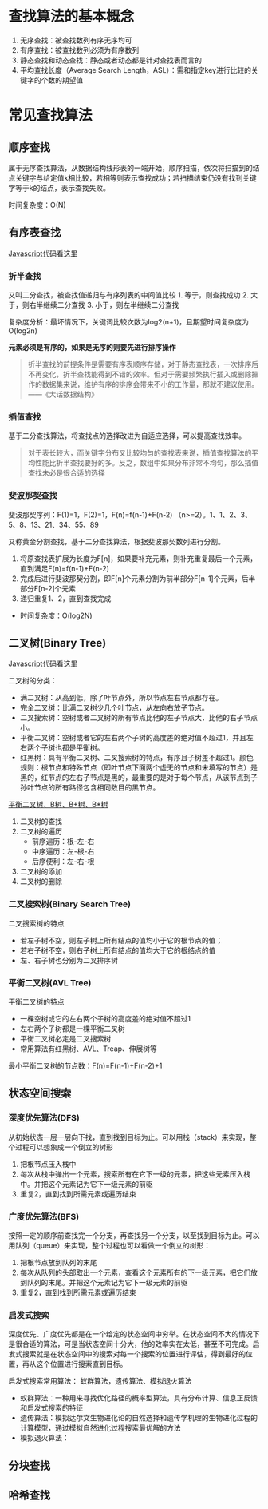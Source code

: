 
# 查找算法的基本概念

1. 无序查找：被查找数列有序无序均可
2. 有序查找：被查找数列必须为有序数列
3. 静态查找和动态查找：静态或者动态都是针对查找表而言的
4. 平均查找长度（Average Search Length，ASL）：需和指定key进行比较的关键字的个数的期望值

# 常见查找算法

## 顺序查找

属于无序查找算法，从数据结构线形表的一端开始，顺序扫描，依次将扫描到的结点关键字与给定值k相比较，若相等则表示查找成功；若扫描结束仍没有找到关键字等于k的结点，表示查找失败。

时间复杂度：O(N)

## 有序表查找

[Javascript代码看这里](../code/search/search_binary.js)

### 折半查找

又叫二分查找，被查找值递归与有序列表的中间值比较
    1. 等于，则查找成功
    2. 大于，则右半继续二分查找
    3. 小于，则左半继续二分查找

复杂度分析：最坏情况下，关键词比较次数为log2(n+1)，且期望时间复杂度为O(log2n)

__元素必须是有序的，如果是无序的则要先进行排序操作__

> 折半查找的前提条件是需要有序表顺序存储，对于静态查找表，一次排序后不再变化，折半查找能得到不错的效率。但对于需要频繁执行插入或删除操作的数据集来说，维护有序的排序会带来不小的工作量，那就不建议使用。——《大话数据结构》


### 插值查找

基于二分查找算法，将查找点的选择改进为自适应选择，可以提高查找效率。

> 对于表长较大，而关键字分布又比较均匀的查找表来说，插值查找算法的平均性能比折半查找要好的多。反之，数组中如果分布非常不均匀，那么插值查找未必是很合适的选择

### 斐波那契查找

斐波那契序列：F(1)=1，F(2)=1，F(n)=f(n-1)+F(n-2) （n>=2）。1、1、2、3、5、8、13、21、34、55、89

又称黄金分割查找，基于二分查找算法，根据斐波那契数列进行分割。

1. 将原查找表扩展为长度为F[n]，如果要补充元素，则补充重复最后一个元素，直到满足F(n)=f(n-1)+F(n-2)
2. 完成后进行斐波那契分割，即F[n]个元素分割为前半部分F[n-1]个元素，后半部分F[n-2]个元素
3. 递归重复1、2，直到查找完成

+ 时间复杂度：O(log2N)

## 二叉树(Binary Tree)

[Javascript代码看这里](../code/search/search_tree.js)

二叉树的分类：
+ 满二叉树：从高到低，除了叶节点外，所以节点左右节点都存在。
+ 完全二叉树：比满二叉树少几个叶节点，从左向右放子节点。
+ 二叉搜索树：空树或者二叉树的所有节点比他的左子节点大，比他的右子节点小。
+ 平衡二叉树：空树或者它的左右两个子树的高度差的绝对值不超过1，并且左右两个子树也都是平衡树。
+ 红黑树：具有平衡二叉树、二叉搜索树的特点，有序且子树差不超过1。颜色规则：根节点和特殊节点（即叶节点下面两个虚无的节点和未填写的节点）是黑的，红节点的左右子节点是黑的，最重要的是对于每个节点，从该节点到子孙叶节点的所有路径包含相同数目的黑节点。

[平衡二叉树、B树、B+树、B*树](https://zhuanlan.zhihu.com/p/27700617)

1. 二叉树的查找
2. 二叉树的遍历
    + 前序遍历：根-左-右
    + 中序遍历：左-根-右
    + 后序便利：左-右-根
3. 二叉树的添加
4. 二叉树的删除

### 二叉搜索树(Binary Search Tree)

二叉搜索树的特点
+ 若左子树不空，则左子树上所有结点的值均小于它的根节点的值；
+ 若右子树不空，则右子树上所有结点的值均大于它的根结点的值
+ 左、右子树也分别为二叉排序树

### 平衡二叉树(AVL Tree)

平衡二叉树的特点
+ 一棵空树或它的左右两个子树的高度差的绝对值不超过1
+ 左右两个子树都是一棵平衡二叉树
+ 平衡二叉树必定是二叉搜索树
+ 常用算法有红黑树、AVL、Treap、伸展树等

最小平衡二叉树的节点数：F(n)=F(n-1)+F(n-2)+1 

## 状态空间搜索

### 深度优先算法(DFS)

从初始状态一层一层向下找，直到找到目标为止。可以用栈（stack）来实现，整个过程可以想象成一个倒立的树形

1. 把根节点压入栈中
2. 每次从栈中弹出一个元素，搜索所有在它下一级的元素，把这些元素压入栈中。并把这个元素记为它下一级元素的前驱
3. 重复2，直到找到所需元素或遍历结束

### 广度优先算法(BFS)

按照一定的顺序前查找完一个分支，再查找另一个分支，以至找到目标为止。可以用队列（queue）来实现，整个过程也可以看做一个倒立的树形：

1. 把根节点放到队列的末尾
2. 每次从队列的头部取出一个元素，查看这个元素所有的下一级元素，把它们放到队列的末尾。并把这个元素记为它下一级元素的前驱
3. 重复2，直到找到所需元素或遍历结束

### 启发式搜索

深度优先、广度优先都是在一个给定的状态空间中穷举。在状态空间不大的情况下是很合适的算法，可是当状态空间十分大，他的效率实在太低，甚至不可完成。启发式搜索就是在状态空间中的搜索对每一个搜索的位置进行评估，得到最好的位置，再从这个位置进行搜索直到目标。

启发式搜索常用算法： 蚁群算法，遗传算法、模拟退火算法

+ 蚁群算法：一种用来寻找优化路径的概率型算法，具有分布计算、信息正反馈和启发式搜索的特征
+ 遗传算法：模拟达尔文生物进化论的自然选择和遗传学机理的生物进化过程的计算模型，通过模拟自然进化过程搜索最优解的方法
+ 模拟退火算法：

## 分块查找

## 哈希查找

<!-- 
平衡搜索树(AVL Tree)
https://www.cnblogs.com/zhangbaochong/p/5164994.html

深度优先(Depth First Search)
广度优先(Breadth First Search)
http://blog.csdn.net/weishenmetlc/article/details/51545226

启发式搜索(Heuristic Search) 

并查集(Union-Find Set)
哈希(Hashing)

最优化剪枝

可行性剪枝

记忆化搜索

枚举搜索(Enumeration)

-->